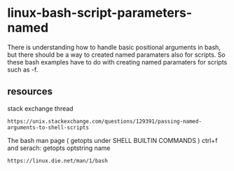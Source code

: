 # linux-bash-script-parameters-named

There is understanding how to handle basic positional arguments in bash, but there should be a way to created named paramaters also for scripts. So these bash examples have to do with creating named paramaters for scripts such as -f.


## resources

stack exchange thread

```
https://unix.stackexchange.com/questions/129391/passing-named-arguments-to-shell-scripts
```

The bash man page ( getopts under SHELL BUILTIN COMMANDS )
ctrl+f and serach: getopts optstring name

```
https://linux.die.net/man/1/bash
```